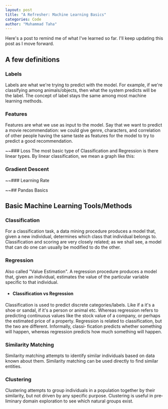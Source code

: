 ```yaml
---
layout: post
title: "A Refresher: Machine Learning Basics"
categories: Code
author: "Muhammad Taha"
---
```


Here's a post to remind me of what I've learned so far. I'll keep updating this post as I move forward.

## A few definitions
### Labels
Labels are what we're trying to predict with the model. For example, if we're classifying among animals/objects, then what the system predicts will be the label.
The concept of label stays the same among most machine learning methods.

### Features
Features are what we use as input to the model. 
Say that we want to predict a movie recommendation: we could give genre, characters, and correlation of other people having the same taste as features for the model to try to predict a good recommendation.

~~### Loss
The most basic type of Classification and Regression is there linear types.
By linear classification, we mean a graph like this:  
### Gradient Descent

~~### Learning Rate

~~## Pandas Basics

## Basic Machine Learning Tools/Methods

### Classification
For a classification task, a data mining procedure produces a model that, given a new individual, determines which class that individual belongs to. Classification and scoring are very closely related; as we shall see, a model that can do one can usually be modified to do the other.

### Regression
Also called "Value Estimation". A regression procedure produces a model that, given an individual, estimates the value of the particular variable specific to that individual.


* #### Classification vs Regression
Classification is used to predict discrete categories/labels. Like if a it's a shoe or sandal, if it's a person or animal etc. Whereas regression refers to predicting continuous values like the stock value of a company, or perhaps the estimated price of a property.
Regression is related to classification, but the two are different. Informally, classi‐
fication predicts whether something will happen, whereas regression predicts how
much something will happen.

### Similarity Matching
Similarity matching attempts to identify similar individuals based on data known
about them. Similarity matching can be used directly to find similar entities.

### Clustering
Clustering attempts to group individuals in a population together by their similarity,
but not driven by any specific purpose. Clustering is useful in pre‐liminary domain exploration to see which natural groups exist.
